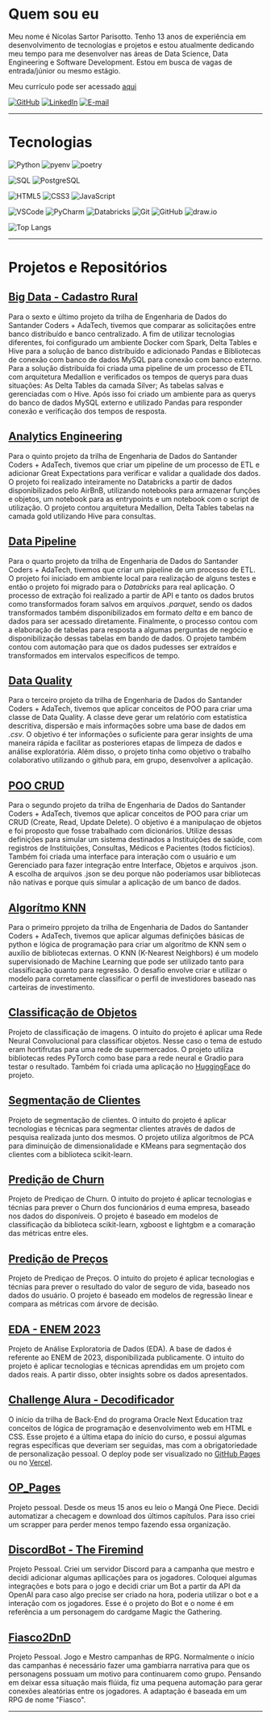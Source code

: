 # Quem sou eu

Meu nome é Nícolas Sartor Parisotto. Tenho 13 anos de experiência em desenvolvimento de tecnologias e projetos e estou atualmente dedicando meu tempo para me desenvolver nas áreas de Data Science, Data Engineering e Software Development. Estou em busca de vagas de entrada/júnior ou mesmo estágio.

Meu currículo pode ser acessado <a href="https://portfolio-curriculo-five.vercel.app/">aqui</a>

[![GitHub](https://img.shields.io/badge/GitHub-000?style=border_radius&logo=Github&logoColor=blue)](https://github.com/NicolasSP90)
[![LinkedIn](https://img.shields.io/badge/LinkedIn-000?style=border_radius&logo=linkedin&logoColor=blue)](https://www.linkedin.com/in/nicolasparisotto/)
[![E-mail](https://img.shields.io/badge/-Email-000?style=border_radius&logo=microsoft-outlook&logoColor=blue)](mailto:nicolassp90@hotmail.com)

---

# Tecnologias

![Python](https://img.shields.io/badge/Python-000?style=border_radius&logo=python&logoColor=blue)
![pyenv](https://img.shields.io/badge/pyenv-000?style=border_radius)
![poetry](https://img.shields.io/badge/poetry-000?style=border_radius)

![SQL](https://img.shields.io/badge/SQL-000?style=border_radius&logo=sql)
![PostgreSQL](https://img.shields.io/badge/PostgreSQL-000?style=border_radius&logo=postgresql&logoColor=blue) 

![HTML5](https://img.shields.io/badge/HTML5-black?style=borde_radius&logo=html5&logoColor=blue) 
![CSS3](https://img.shields.io/badge/CSS3-black?style=borde_radius&logo=css3&logoColor=blue)
![JavaScript](https://img.shields.io/badge/JavaScript-black?style=border_radius&logo=javascript&logoColor=blue)

![VSCode](https://img.shields.io/badge/VSCode-black?style=border_radius)
![PyCharm](https://img.shields.io/badge/PyCharm-black?style=border_radius)
![Databricks](https://img.shields.io/badge/DataBricks-black?style=border_radius&logo=databricks&logoColor=blue)
![Git](https://img.shields.io/badge/Git-black?style=border_radius&logo=git&logoColor=blue)
![GitHub](https://img.shields.io/badge/GitHub-black?style=border_radius&logo=github&logoColor=blue)
![draw.io](https://img.shields.io/badge/draw.io-000?styleborder_radius&logo=diagrams&logoColor=blue)

![Top Langs](https://github-readme-stats.vercel.app/api/top-langs/?username=NicolasSP90&layout=compact&theme=github_dark)

---

# Projetos e Repositórios

## [Big Data - Cadastro Rural](https://github.com/NicolasSP90/big_data_cadastro_ambiente_rural)
Para o sexto e último projeto da trilha de Engenharia de Dados do Santander Coders + AdaTech, tivemos que comparar as solicitações entre banco distribuído e banco centralizado. A fim de utilizar tecnologias diferentes, foi configurado um ambiente Docker com Spark, Delta Tables e Hive para a solução de banco distribuído e adicionado Pandas e Bibliotecas de conexão com banco de dados MySQL para conexão com banco externo. Para a solução distribuída foi criada uma pipeline de um processo de ETL com arquitetura Medallion e verificados os tempos de querys para duas situações: As Delta Tables da camada Silver; As tabelas salvas e gerenciadas com o Hive. Após isso foi criado um ambiente para as querys do banco de dados MySQL externo e utilizado Pandas para responder conexão e verificação dos tempos de resposta.

## [Analytics Engineering](https://github.com/NicolasSP90/Analytics_Engineering_AirBnB)
Para o quinto projeto da trilha de Engenharia de Dados do Santander Coders + AdaTech, tivemos que criar um pipeline de um processo de ETL e adicionar Great Expectations para verificar e validar a qualidade dos dados. O projeto foi realizado inteiramente no Databricks a partir de dados disponibilizados pelo AirBnB, utilizando notebooks para armazenar funções e objetos, um notebook para as entrypoints e um notebook com o script de utilização. O projeto contou arquitetura Medallion, Delta Tables tabelas na camada gold utilizando Hive para consultas.

## [Data Pipeline](https://github.com/NicolasSP90/Projeto_DataPipeline)
Para o quarto projeto da trilha de Engenharia de Dados do Santander Coders + AdaTech, tivemos que criar um pipeline de um processo de ETL. O projeto foi iniciado em ambiente local para realização de alguns testes e então o projeto foi migrado para o *Databricks* para real aplicação. O processo de extração foi realizado a partir de API e tanto os dados brutos como transformados foram salvos em arquivos *.parquet*, sendo os dados transformados também disponibilizados em formato *delta* e em banco de dados para ser acessado diretamente. Finalmente, o processo contou com a elaboração de tabelas para resposta a algumas perguntas de negócio e disponibilização dessas tabelas em bando de dados. O projeto também contou com automação para que os dados pudesses ser extraídos e transformados em intervalos específicos de tempo.

## [Data Quality](https://github.com/NicolasSP90/Projeto_Data_Quality)
Para o terceiro projeto da trilha de Engenharia de Dados do Santander Coders + AdaTech, tivemos que aplicar conceitos de POO para criar uma classe de Data Quality. A classe deve gerar um relatório com estatística descritiva, dispersão e mais informações sobre uma base de dados em *.csv*. O objetivo é ter informações o suficiente para gerar insights de uma maneira rápida e facilitar as posteriores etapas de limpeza de dados e análise exploratória. Além disso, o projeto tinha como objetivo o trabalho colaborativo utilizando o github para, em grupo, desenvolver a aplicação.

## [POO CRUD](https://github.com/NicolasSP90/POO_CRUD_SantanderCoders2024)
Para o segundo projeto da trilha de Engenharia de Dados do Santander Coders + AdaTech, tivemos que aplicar conceitos de POO para criar um CRUD (Create, Read, Update Delete). O objetivo é a manipulaçao de objetos e foi proposto que fosse trabalhado com dicionários. Utilize dessas definições para simular um sistema destinados a Instituições de saúde, com registros de Instituições, Consultas, Médicos e Pacientes (todos fictícios). Também foi criada uma interface para interação com o usuário e um Gerenciado para fazer integração entre Interface, Objetos e arquivos .json. A escolha de arquivos .json se deu porque não poderíamos usar bibliotecas não nativas e porque quis simular a aplicação de um banco de dados.

## [Algorítmo KNN](https://github.com/NicolasSP90/KNN_SantanderCoders2024)
Para o primeiro pprojeto da trilha de Engenharia de Dados do Santander Coders + AdaTech, tivemos que aplicar algumas definições básicas de python e lógica de programação para criar um algorítmo de KNN sem o auxílio de bibliotecas externas. O KNN (K-Nearest Neighbors) é um modelo supervisionado de Machine Learning que pode ser utilizado tanto para classificação quanto para regressão. O desafio envolve criar e utilizar o modelo para corretamente classificar o perfil de investidores baseado nas carteiras de investimento.

## [Classificação de Objetos](https://github.com/NicolasSP90/CNN_HortiFruit)
Projeto de classificação de imagens. O intuito do projeto é aplicar uma Rede Neural Convolucional para classificar objetos. Nesse caso o tema de estudo eram hortifrutas para uma rede de supermercados. O projeto utiliza bibliotecas redes PyTorch como base para a rede neural e Gradio para testar o resultado. Também foi criada uma aplicação no [HuggingFace](https://huggingface.co/spaces/NicolasSP90/Project_6_CNN_Image_Classifier/tree/main) do projeto.

## [Segmentação de Clientes](https://github.com/NicolasSP90/Projeto_PCA_KMeans)
Projeto de segmentação de clientes. O intuito do projeto é aplicar tecnologias e técnicas para segmentar clientes através de dados de pesquisa realizada junto dos mesmos. O projeto utiliza algorítmos de PCA para diminuição de dimensionalidade e KMeans para segmentação dos clientes com a biblioteca scikit-learn.

## [Predição de Churn](https://github.com/NicolasSP90/Predicao_Churn)
Projeto de Prediçao de Churn. O intuito do projeto é aplicar tecnologias e técnias para prever o Churn dos funcionários d euma empresa, baseado nos dados do disponíveis. O projeto é baseado em modelos de classificação da biblioteca scikit-learn, xgboost e lightgbm e a comaração das métricas entre eles.

## [Predição de Preços](https://github.com/NicolasSP90/Predicao_Precos)
Projeto de Prediçao de Preços. O intuito do projeto é aplicar tecnologias e técnias para prever o resultado do valor de seguro de vida, baseado nos dados do usuário. O projeto é baseado em modelos de regressão linear e compara as métricas com árvore de decisão.

## [EDA - ENEM 2023](https://github.com/NicolasSP90/EDA_ENEM2023)
Projeto de Análise Exploratoria de Dados (EDA). A base de dados é referente ao ENEM de 2023, disponibilizada publicamente. O intuito do projeto é aplicar tecnologias e técnicas aprendidas em um projeto com dados reais. A partir disso, obter insights sobre os dados apresentados. 

## [Challenge Alura - Decodificador](https://github.com/NicolasSP90/ChallengeDecodificador)
O início da trilha de Back-End do programa Oracle Next Education traz conceitos de lógica de programação e desenvolvimento web em HTML e CSS. Esse projeto é a última etapa do início do curso, e possui algumas regras específicas que deveriam ser seguidas, mas com a obrigatoriedade de personalização pessoal. O deploy pode ser visualizado no <a href="https://nicolassp90.github.io/ChallengeDecodificador/">GitHub Pages</a> ou no <a href="https://alura-challenge-decodificador-seven.vercel.app/">Vercel</a>.

## [OP_Pages](https://github.com/NicolasSP90/OP_Pages)
Projeto pessoal. Desde os meus 15 anos eu leio o Mangá One Piece. Decidi automatizar a checagem e download dos últimos capítulos. Para isso criei um scrapper para perder menos tempo fazendo essa organização.

## [DiscordBot - The Firemind](https://github.com/NicolasSP90/DiscordBot---The-Firemind)
Projeto Pessoal. Criei um servidor Discord para a campanha que mestro e decidi adicionar algumas apllicações para os jogadores. Coloquei algumas integrações e bots para o jogo e decidi criar um Bot a partir da API da OpenAI para caso algo precise ser criado na hora, poderia utilizar o bot e a interação com os jogadores. Esse é o projeto do Bot e o nome é em referência a um personagem do cardgame Magic the Gathering.

## [Fiasco2DnD](https://github.com/NicolasSP90/Fiasco2DnD)
Projeto Pessoal. Jogo e Mestro campanhas de RPG. Normalmente o início das campanhas é necessário fazer uma gambiarra narrativa para que os personagens possuam um motivo para continuarem como grupo. Pensando em deixar essa situação mais flúida, fiz uma pequena automação para gerar conexões aleatórias entre os jogadores. A adaptação é baseada em um RPG de nome "Fiasco".

---